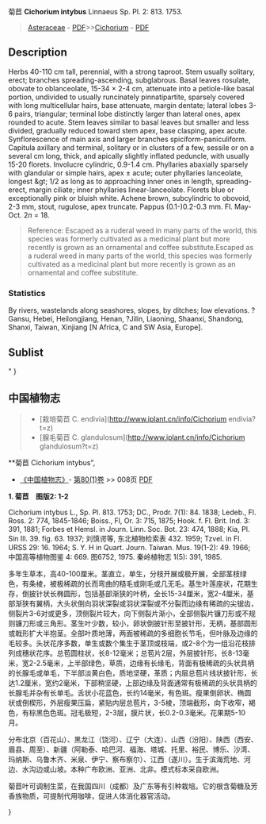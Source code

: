 菊苣 **Cichorium intybus** Linnaeus Sp. Pl. 2: 813. 1753.

> [Asteraceae](http://www.iplant.cn/info/Asteraceae?t=foc) - [PDF](http://www.iplant.cn/foc/pdf/Asteraceae.pdf)>>[Cichorium](http://www.iplant.cn/info/Cichorium?t=foc) - [PDF](http://www.iplant.cn/foc/pdf/Cichorium.pdf)

## Description

Herbs 40-110 cm tall, perennial, with a strong taproot. Stem usually solitary, erect; branches spreading-ascending, subglabrous. Basal leaves rosulate, obovate to oblanceolate, 15-34 × 2-4 cm, attenuate into a petiole-like basal portion, undivided to usually runcinately pinnatipartite, sparsely covered with long multicellular hairs, base attenuate, margin dentate; lateral lobes 3-6 pairs, triangular; terminal lobe distinctly larger than lateral ones, apex rounded to acute. Stem leaves similar to basal leaves but smaller and less divided, gradually reduced toward stem apex, base clasping, apex acute. Synflorescence of main axis and larger branches spiciform-paniculiform. Capitula axillary and terminal, solitary or in clusters of a few, sessile or on a several cm long, thick, and apically slightly inflated peduncle, with usually 15-20 florets. Involucre cylindric, 0.9-1.4 cm. Phyllaries abaxially sparsely with glandular or simple hairs, apex ± acute; outer phyllaries lanceolate, longest &amp;gt; 1/2 as long as to approaching inner ones in length, spreading-erect, margin ciliate; inner phyllaries linear-lanceolate. Florets blue or exceptionally pink or bluish white. Achene brown, subcylindric to obovoid, 2-3 mm, stout, rugulose, apex truncate. Pappus (0.1-)0.2-0.3 mm. Fl. May-Oct. 2*n* = 18.

> Reference: 
> Escaped as a ruderal weed in many parts of the world, this species was formerly cultivated as a medicinal plant but more recently is grown as an ornamental and coffee substitute.Escaped as a ruderal weed in many parts of the world, this species was formerly cultivated as a medicinal plant but more recently is grown as an ornamental and coffee substitute.

### Statistics
By rivers, wastelands along seashores, slopes, by ditches; low elevations. ?Gansu, Hebei, Heilongjiang, Henan, ?Jilin, Liaoning, Shaanxi, Shandong, Shanxi, Taiwan, Xinjiang [N Africa, C and SW Asia, Europe].

## Sublist
"
}
## 中国植物志

> * [栽培菊苣  C.  endivia](http://www.iplant.cn/info/Cichorium endivia?t=z)
> * [腺毛菊苣  C.  glandulosum](http://www.iplant.cn/info/Cichorium glandulosum?t=z)

**菊苣 Cichorium intybus",

* [《中国植物志》](http://www.iplant.cn/frps)- [第80(1)卷](http://www.iplant.cn/frps/vol/80(1)) >> 008页 [PDF](http://www.iplant.cn/frps/pdf/80(1)/008.PDF)

**1. 菊苣　图版2: 1-2**

Cichorium intybus L., Sp. Pl. 813. 1753; DC., Prodr. 7(1): 84. 1838; Ledeb., Fl. Ross. 2: 774, 1845-1846; Boiss., Fl, Or. 3: 715, 1875; Hook. f. Fl. Brit. Ind. 3: 391, 1881; Forbes et Hemsl. in Journ. Linn. Soc. Bot. 23: 474, 1888; Kia, Pl. Sin Ill. 39. fig. 63. 1937; 刘慎谔等, 东北植物检索表 432. 1959; Tzvel. in Fl. URSS 29: 16. 1964; S. Y. H in Quart. Journ. Taiwan. Mus. 19(1-2): 49. 1966; 中国高等植物图鉴 4: 669. 图6752, 1975. 秦岭植物志 1(5): 391, 1985.

多年生草本，高40-100厘米。茎直立，单生，分枝开展或极开展，全部茎枝绿色，有条棱，被极稀疏的长而弯曲的糙毛或刚毛或几无毛。基生叶莲座状，花期生存，倒披针状长椭圆形，包括基部渐狭的叶柄，全长15-34厘米，宽2-4厘米，基部渐狭有翼柄，大头状倒向羽状深裂或羽状深裂或不分裂而边缘有稀疏的尖锯齿，侧裂片3-6对或更多，顶侧裂片较大，向下侧裂片渐小，全部侧裂片镰刀形或不规则镰刀形或三角形。茎生叶少数，较小，卵状倒披针形至披针形，无柄，基部圆形或戟形扩大半抱茎。全部叶质地薄，两面被稀疏的多细胞长节毛，但叶脉及边缘的毛较多。头状花序多数，单生或数个集生于茎顶或枝端，或2-8个为一组沿花枝排列成穗状花序。总苞圆柱状，长8-12毫米；总苞片2层，外层披针形，长8-13毫米，宽2-2.5毫米，上半部绿色，草质，边缘有长缘毛，背面有极稀疏的头状具柄的长腺毛或单毛，下半部淡黄白色，质地坚硬，革质；内层总苞片线状披针形，长达1.2厘米，宽约2毫米，下部稍坚硬，上部边缘及背面通常有极稀疏的头状具柄的长腺毛并杂有长单毛。舌状小花蓝色，长约14毫米，有色斑。瘦果倒卵状、椭圆状或倒楔形，外层瘦果压扁，紧贴内层总苞片，3-5棱，顶端截形，向下收窄，褐色，有棕黑色色斑。冠毛极短，2-3层，膜片状，长0.2-0.3毫米。花果期5-10月。

分布北京（百花山）、黑龙江（饶河）、辽宁（大连）、山西（汾阳）、陕西（西安、眉县、周至）、新疆（阿勒泰、哈巴河、福海、塔城、托里、裕民、博乐、沙湾、玛纳斯、乌鲁木齐、米泉、伊宁、察布察尔）、江西（遂川）。生于滨海荒地、河边、水沟边或山坡。本种广布欧洲、亚洲、北非。模式标本采自欧洲。

菊苣叶可调制生菜，在我国四川（成都）及广东等有引种栽培。它的根含菊糖及芳香族物质，可提制代用咖啡，促进人体消化器官活动。

}